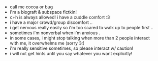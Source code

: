 ###
- call me cocoa or bug
- i'm a biograft & subspace fictkin!
- c+h is always allowed! i have a cuddle comfort :3
- i have a major crowd/group discomfort ..
- i get nervous really easily so i'm too scared to walk up to people first ..
- sometimes i'm nonverbal when i'm anxious .
- in some cases, i might stop talking when more than 2 people interact with me, it overwhelms me (sorry 3:)
- i'm really sensitive sometimes, so please interact w/ caution!
- i will not get hints until you say whatever you want explicitly!
<!--
**cocoagraft/cocoagraft** is a ✨ _special_ ✨ repository because its `README.md` (this file) appears on your GitHub profile.

Here are some ideas to get you started:

- 🔭 I’m currently working on ...
- 🌱 I’m currently learning ...
- 👯 I’m looking to collaborate on ...
- 🤔 I’m looking for help with ...
- 💬 Ask me about ...
- 📫 How to reach me: ...
- 😄 Pronouns: ...
- ⚡ Fun fact: ...
-->
